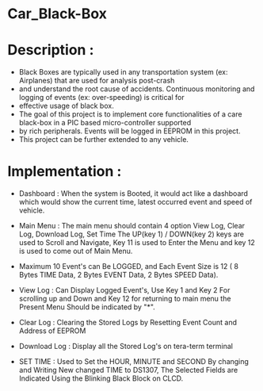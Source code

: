# Car_Black-Box

 # Description : 
 
 * Black Boxes are typically used in any transportation system (ex: Airplanes) that are used for analysis post-crash 
 * and understand the root cause of accidents. Continuous monitoring and logging of events (ex: over-speeding) is critical for 
 * effective usage of black box. 
 * The goal of this project is to implement core functionalities of a care black-box in a PIC based micro-controller supported 
 * by rich peripherals. Events will be logged in EEPROM in this project. 
 * This project can be further extended to any vehicle.
   
 # Implementation : 
 
 * Dashboard : When the system is Booted, it would act like a dashboard which would show the current time, 
    latest occurred event and speed of vehicle.
 
 * Main Menu : The main menu should contain 4 option View Log, Clear Log, Download Log, Set Time
    The UP(key 1) / DOWN(key 2) keys are used to Scroll and Navigate, Key 11 is used to Enter the Menu
    and key 12 is used to come out of Main Menu.
 
 * Maximum 10 Event's can Be LOGGED, and Each Event Size is 12 ( 8 Bytes TIME Data, 2 Bytes EVENT Data, 2 Bytes SPEED Data).
   
 * View Log : Can Display Logged Event's, Use Key 1 and Key 2 For scrolling up and Down and Key 12 for returning to main menu
   the Present Menu Should be indicated by "*". 
   
 * Clear Log : Clearing the Stored Logs by Resetting Event Count and Address of EEPROM
   
 * Download Log : Display all the Stored Log's on tera-term terminal
   
 * SET TIME : Used to Set the HOUR, MINUTE and SECOND By changing and Writing New changed TIME to DS1307, 
   The Selected Fields are Indicated Using the Blinking Black Block on CLCD.
